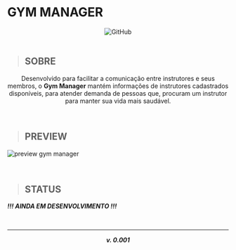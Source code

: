 

**<h1> GYM MANAGER </h1>**

<center>
<img alt="GitHub" src="https://img.shields.io/github/license/Rellyso/gym-manager?color=7159c1">
</center>

<br>

> <h2>SOBRE</h2>

<p align="center">
Desenvolvido para facilitar a comunicação entre instrutores e seus membros, o <b>Gym Manager</b> mantém informações de instrutores cadastrados disponíveis, para atender demanda de pessoas que, procuram um instrutor para manter sua vida mais saudável.
</p>

<br>


> <h2>PREVIEW</h2>

![preview gym manager](https://ik.imagekit.io/rellyson/gym_yU1cNAxpv.gif)

<br>

> <h2>STATUS</h2>

***!!! AINDA EM DESENVOLVIMENTO !!!***

<br>

----------

 ***<p align="center">v. 0.001</p>***

